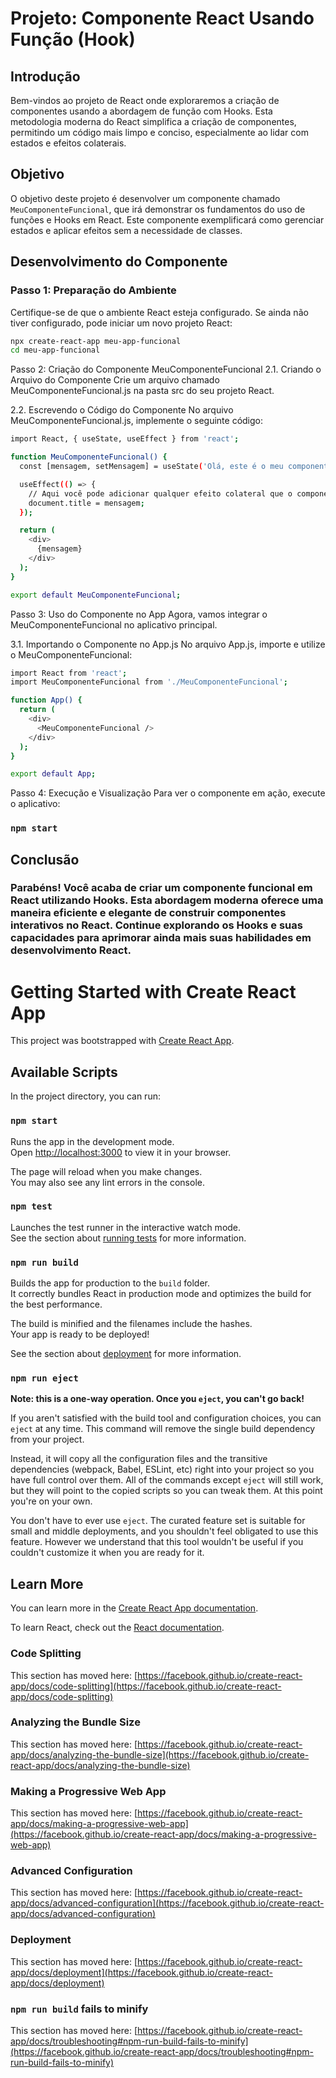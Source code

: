 
# Projeto: Componente React Usando Função (Hook)

## Introdução

Bem-vindos ao projeto de React onde exploraremos a criação de componentes usando a abordagem de função com Hooks. Esta metodologia moderna do React simplifica a criação de componentes, permitindo um código mais limpo e conciso, especialmente ao lidar com estados e efeitos colaterais.

## Objetivo

O objetivo deste projeto é desenvolver um componente chamado `MeuComponenteFuncional`, que irá demonstrar os fundamentos do uso de funções e Hooks em React. Este componente exemplificará como gerenciar estados e aplicar efeitos sem a necessidade de classes.

## Desenvolvimento do Componente

### Passo 1: Preparação do Ambiente

Certifique-se de que o ambiente React esteja configurado. Se ainda não tiver configurado, pode iniciar um novo projeto React:

```bash
npx create-react-app meu-app-funcional
cd meu-app-funcional
```

Passo 2: Criação do Componente MeuComponenteFuncional
2.1. Criando o Arquivo do Componente
Crie um arquivo chamado MeuComponenteFuncional.js na pasta src do seu projeto React.

2.2. Escrevendo o Código do Componente
No arquivo MeuComponenteFuncional.js, implemente o seguinte código:
```bash
import React, { useState, useEffect } from 'react';

function MeuComponenteFuncional() {
  const [mensagem, setMensagem] = useState('Olá, este é o meu componente funcional!');

  useEffect(() => {
    // Aqui você pode adicionar qualquer efeito colateral que o componente deva executar
    document.title = mensagem;
  });

  return (
    <div>
      {mensagem}
    </div>
  );
}

export default MeuComponenteFuncional;
```
Passo 3: Uso do Componente no App
Agora, vamos integrar o MeuComponenteFuncional no aplicativo principal.

3.1. Importando o Componente no App.js
No arquivo App.js, importe e utilize o MeuComponenteFuncional:
```bash
import React from 'react';
import MeuComponenteFuncional from './MeuComponenteFuncional';

function App() {
  return (
    <div>
      <MeuComponenteFuncional />
    </div>
  );
}

export default App;
```
Passo 4: Execução e Visualização
Para ver o componente em ação, execute o aplicativo:

### `npm start`

## Conclusão
### Parabéns! Você acaba de criar um componente funcional em React utilizando Hooks. Esta abordagem moderna oferece uma maneira eficiente e elegante de construir componentes interativos no React. Continue explorando os Hooks e suas capacidades para aprimorar ainda mais suas habilidades em desenvolvimento React. 



# Getting Started with Create React App

This project was bootstrapped with [Create React App](https://github.com/facebook/create-react-app).

## Available Scripts

In the project directory, you can run:

### `npm start`

Runs the app in the development mode.\
Open [http://localhost:3000](http://localhost:3000) to view it in your browser.

The page will reload when you make changes.\
You may also see any lint errors in the console.

### `npm test`

Launches the test runner in the interactive watch mode.\
See the section about [running tests](https://facebook.github.io/create-react-app/docs/running-tests) for more information.

### `npm run build`

Builds the app for production to the `build` folder.\
It correctly bundles React in production mode and optimizes the build for the best performance.

The build is minified and the filenames include the hashes.\
Your app is ready to be deployed!

See the section about [deployment](https://facebook.github.io/create-react-app/docs/deployment) for more information.

### `npm run eject`

**Note: this is a one-way operation. Once you `eject`, you can't go back!**

If you aren't satisfied with the build tool and configuration choices, you can `eject` at any time. This command will remove the single build dependency from your project.

Instead, it will copy all the configuration files and the transitive dependencies (webpack, Babel, ESLint, etc) right into your project so you have full control over them. All of the commands except `eject` will still work, but they will point to the copied scripts so you can tweak them. At this point you're on your own.

You don't have to ever use `eject`. The curated feature set is suitable for small and middle deployments, and you shouldn't feel obligated to use this feature. However we understand that this tool wouldn't be useful if you couldn't customize it when you are ready for it.

## Learn More

You can learn more in the [Create React App documentation](https://facebook.github.io/create-react-app/docs/getting-started).

To learn React, check out the [React documentation](https://reactjs.org/).

### Code Splitting

This section has moved here: [https://facebook.github.io/create-react-app/docs/code-splitting](https://facebook.github.io/create-react-app/docs/code-splitting)

### Analyzing the Bundle Size

This section has moved here: [https://facebook.github.io/create-react-app/docs/analyzing-the-bundle-size](https://facebook.github.io/create-react-app/docs/analyzing-the-bundle-size)

### Making a Progressive Web App

This section has moved here: [https://facebook.github.io/create-react-app/docs/making-a-progressive-web-app](https://facebook.github.io/create-react-app/docs/making-a-progressive-web-app)

### Advanced Configuration

This section has moved here: [https://facebook.github.io/create-react-app/docs/advanced-configuration](https://facebook.github.io/create-react-app/docs/advanced-configuration)

### Deployment

This section has moved here: [https://facebook.github.io/create-react-app/docs/deployment](https://facebook.github.io/create-react-app/docs/deployment)

### `npm run build` fails to minify

This section has moved here: [https://facebook.github.io/create-react-app/docs/troubleshooting#npm-run-build-fails-to-minify](https://facebook.github.io/create-react-app/docs/troubleshooting#npm-run-build-fails-to-minify)
